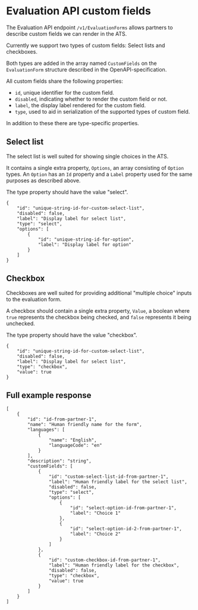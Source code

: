 # Evaluation API custom fields
The Evaluation API endpoint `/v1/EvaluationForms` allows partners to describe custom fields we can render in the ATS.

Currently we support two types of custom fields: Select lists and checkboxes.

Both types are added in the array named `CustomFields` on the `EvaluationForm` structure described in the OpenAPI-specification.

All custom fields share the following properties:
- `id`, unique identifier for the custom field.
- `disabled`, indicating whether to render the custom field or not.
- `label`, the display label rendered for the custom field.
- `type`, used to aid in serialization of the supported types of custom field.

In addition to these there are type-specific properties.

## Select list
The select list is well suited for showing single choices in the ATS.

It contains a single extra property, `Options`, an array consisting of `Option` types. An `Option` has an `Id` property and a `Label` property used for the same purposes as described above.

The type property should have the value "select".

```jsonc
{
    "id": "unique-string-id-for-custom-select-list",
    "disabled": false,
    "label": "Display label for select list",
    "type": "select",
    "options": [
        {
            "id": "unique-string-id-for-option",
            "label": "Display label for option"
        }
    ]
}
```

## Checkbox
Checkboxes are well suited for providing additional "multiple choice" inputs to the evaluation form.

A checkbox should contain a single extra property, `Value`, a boolean where `true` represents the checkbox being checked, and `false` represents it being unchecked.

The type property should have the value "checkbox".

```jsonc
{
    "id": "unique-string-id-for-custom-select-list",
    "disabled": false,
    "label": "Display label for select list",
    "type": "checkbox",
    "value": true
}
```

## Full example response
```jsonc
[
    {
        "id": "id-from-partner-1",
        "name": "Human friendly name for the form",
        "languages": [
            {
                "name": "English",
                "languageCode": "en"
            }
        ],
        "description": "string",
        "customFields": [
            {
                "id": "custom-select-list-id-from-partner-1",
                "label": "Human friendly label for the select list",
                "disabled": false,
                "type": "select",
                "options": [
                    {
                        "id": "select-option-id-from-partner-1",
                        "label": "Choice 1"
                    },
                    {
                        "id": "select-option-id-2-from-partner-1",
                        "label": "Choice 2"
                    }
                ]
            },
            {
                "id": "custom-checkbox-id-from-partner-1",
                "label": "Human friendly label for the checkbox",
                "disabled": false,
                "type": "checkbox",
                "value": true
            }
        ]
    }
]
```